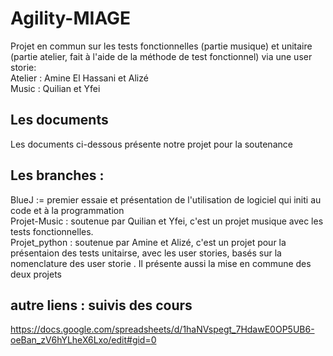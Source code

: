 # Agility-MIAGE

Projet en commun sur les tests fonctionnelles (partie musique) et unitaire (partie atelier, fait à l'aide de la méthode de test fonctionnel) via une user storie: <br>
Atelier : Amine El Hassani et Alizé <br>
Music : Quilian et Yfei<br>

## Les documents
Les documents ci-dessous présente notre projet pour la soutenance <br>



## Les branches :
BlueJ := premier essaie et présentation de l'utilisation de logiciel qui initi au code et à la programmation  <br>
Projet-Music : soutenue par Quilian et Yfei, c'est un projet musique avec les tests fonctionnelles.<br>
Projet_python : soutenue par Amine et Alizé, c'est un projet pour la présentaion des tests unitairse, avec les user stories, basés sur la nomenclature des user storie . Il présente aussi la mise en commune des deux projets <br>


## autre liens : suivis des cours
https://docs.google.com/spreadsheets/d/1haNVspegt_7HdawE0OP5UB6-oeBan_zV6hYLheX6Lxo/edit#gid=0
